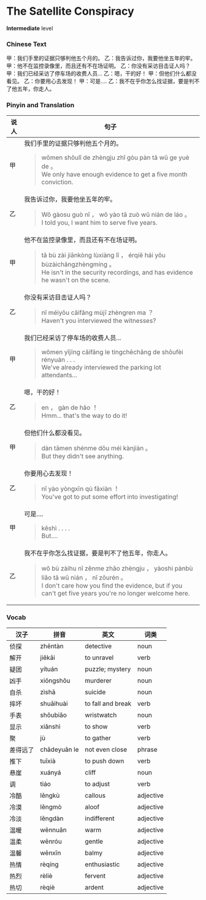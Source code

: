 # The Satellite Conspiracy
**Intermediate** level
### Chinese Text
甲：我们手里的证据只够判他五个月的。
乙：我告诉过你，我要他坐五年的牢。
甲：他不在监控录像里，而且还有不在场证明。
乙：你没有采访目击证人吗？
甲：我们已经采访了停车场的收费人员...
乙：嗯，干的好！
甲：但他们什么都没看见。
乙：你要用心去发现！
甲：可是....
乙：我不在乎你怎么找证据，要是判不了他五年，你走人。

### Pinyin and Translation
|说人|句子|
|----|----|
|甲|我们手里的证据只够判他五个月的。<blockquote>wǒmen shǒulǐ de zhèngju zhǐ gòu pàn tā wǔ ge  yuè de 。<br />We only have enough evidence to get a five month conviction.</blockquote>|
|乙|我告诉过你，我要他坐五年的牢。<blockquote>Wǒ gàosu guò nǐ ， wǒ yào tā zuò wǔ nián de láo 。<br />I told you, I want him to serve five years.</blockquote>|
|甲|他不在监控录像里，而且还有不在场证明。<blockquote>tā bù zài jiānkòng  lùxiàng lǐ ， érqiě hái yǒu bùzàichǎngzhèngmíng 。<br />He isn't in the security recordings, and has evidence he wasn't on the scene.</blockquote>|
|乙|你没有采访目击证人吗？<blockquote>nǐ méiyǒu cǎifǎng mùjī  zhèngren ma ？<br />Haven't you interviewed the witnesses?</blockquote>|
|甲|我们已经采访了停车场的收费人员...<blockquote>wǒmen yǐjīng cǎifǎng le tíngchēchǎng de shōufèi rényuán . . .<br />We've already interviewed the parking lot attendants...</blockquote>|
|乙|嗯，干的好！<blockquote>en ， gàn de hǎo ！<br />Hmm... that's the way to do it!</blockquote>|
|甲|但他们什么都没看见。<blockquote>dàn tāmen shénme dōu méi kànjiàn 。<br />But they didn't see anything.</blockquote>|
|乙|你要用心去发现！<blockquote>nǐ yào yòngxīn qù fāxiàn ！<br />You've got to put some effort into investigating!</blockquote>|
|甲|可是....<blockquote>kěshì . . . .<br />But....</blockquote>|
|乙|我不在乎你怎么找证据，要是判不了他五年，你走人。<blockquote>wǒ bù zàihu nǐ zěnme zhǎo zhèngju ， yàoshi pànbù liǎo tā wǔ nián ， nǐ zǒurén 。<br />I don't care how you find the evidence, but if you can't get five years you're no longer welcome here.</blockquote>|
### Vocab
|汉子|拼音|英文|词类|
|----|----|----|----|
|侦探|zhēntàn|detective|noun|
|解开|jiěkāi|to unravel|verb|
|疑团|yítuán|puzzle; mystery|noun|
|凶手|xiōngshǒu|murderer|noun|
|自杀|zìshā|suicide|noun|
|摔坏|shuāihuài|to fall and break|verb|
|手表|shǒubiǎo|wristwatch|noun|
|显示|xiǎnshì|to show|verb|
|聚|jù|to gather|verb|
|差得远了|chādeyuǎn le|not even close|phrase|
|推下|tuīxià|to push down|verb|
|悬崖|xuányá|cliff|noun|
|调|tiáo|to adjust|verb|
|冷酷|lěngkù|callous|adjective|
|冷漠|lěngmò|aloof|adjective|
|冷淡|lěngdàn|indifferent|adjective|
|温暖|wēnnuǎn|warm|adjective|
|温柔|wēnróu|gentle|adjective|
|温馨|wēnxīn|balmy|adjective|
|热情|rèqíng|enthusiastic|adjective|
|热烈|rèliè|fervent|adjective|
|热切|rèqiè|ardent|adjective|